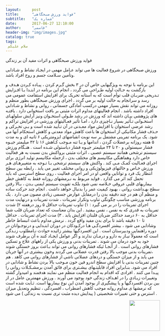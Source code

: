 ```yaml
---
layout:     post
title:      "فواید ورزش صبحگاهی"
subtitle:   "شماره یک"
date:       2017-06-27 12:10:00
author:     "قاسمی"
header-img: "img/images.jpg"
catalog: true
tags:
 سلام علیکم 
---
```


فواید ورزش صبحگاهی و اثرات مفید آن بر زندگی

ورزش صبحگاهی در شروع فعالیت ها  می تواند عـامل مهمی در ایجـاد نشاط و شـادابی وتأمین سـلامت جسم و روح افراد باشد.

این برنامه با توجه به ویژگیهایی خاص آن در ۳ بخش گـرم کردن ، پیـاده کـردن هـدف و بازگشت به حـالت اولیه طـراحی می گردد ، انجام این برنامه در ابتـدا بـا افـزایش تـدریجی ضربـان قلب توأم است که به آستانه تحریک برای افزایش استقامت عمومی می رسد و سرانجام به حالت اولیه بر می گردد .
اجرای ورزش صبحگاهی بطور منظم و روزانه می تواند نقش بسیار مهمی درکسب آمادگی جسمانی ، روانی و نشاط و شـادابی افراد  داشته باشد . انجام فعالیتهای مداوم اثرات مثبتی بر بافت استخوانی دارد . یافتـه های پژوهشی بیـان داشته اند که ورزش در رشد طـولی استخـوان ونیز آرایش سلولهـای استخـوانی تـأثیر بسیار نـاچیزی دارد ، امـا تأثیر فعـالیتهای ورزشی در افزایش تراکم و رشد عرضی استخوان با افزایش مواد معـدنی در آن تـأیید شده است و بـی تحـرکی و حـذف فشار مکانیکی از استخوان ها باعث کاهش مواد معدنی و کاهش استحکام آنها می شود.
یک برنامه تمرینی مشتمل بر سه نوبت انقباضهای ایزومتریکی ۶ ثانیه ای و به مدت ۵ هفته روزانه برعضلات گردن ، اندامها و یـا تنه مـوجب کـاهش ۱۶ تا ۴۲ میلیمتر جیـوه فشار سیستولی و ۲۰ تا ۲۴ میلیمتر جیـوه فشار دیاستولی شـده است . هنـگام ورزش سیستم ترشحی همانند سیستم عصبی ، اثرات مثبتی برواکنش بدن نسبت به هر فعالیت خاص دارد وهماهنگی مکانیسم های مختلف بدن ، ازجمله مکانیسم تولید انرژی برای اجرای فعـالیت کمـک مـی کند . واکنش های سیستم ترشحی بـا تـوجه به متغییرهـای هـر ورزش خـاص و خالتهای فیزیولوژیکی و روانی مختلف تغییر می یابد . رابطه بین سطح انتظار یک فرد و توانایی واقعی او در امر اجرای فعالیت ، روی سطح استرسی که باید تحمل کند اثر می گذارد . فواید مربوط به نـرمشهای روزانه فقط به کاهش خطر بیماریهای قلبی عروقی خـلاصه نمی شود بلکـه تقویت سیستم ایمنی بـدن ، بـالا رفتن سطح بهـداشت روانی ، بهبود کیفیت عمر را بدنبال خواهد داشت . انجام چند حرکت ساده و منظم آن هم در چند دقیقه بدن را درمقابل عوارض جسمی زیادی مصون می دارد . یک برنامه ورزشی مناسب چگونگی تناوب وتکرار تمرینات ، شدت تمرینات و درنهایت مدت اجرای تمرینات را در بر می گیرد :
۱) تناوب تمرینات حداقل ۵ روز درهفته
۲) شدت تمرینات به قدری که به نفس ، نفس بیفتید . این بدان معناست که تعداد ضربان قلب شما حداقل به ۶۰ درصد حداکثر ضربان قلبتان افزایش یابد .
۳) مدت اجرای تمرینات . حداقل تا ۱۰ دقیقه باشد تا برای بدن مفید واقع گردد .
نرمش مداوم باعث انبساط خاطر وشادابی می شود ، بیشتر افسردگـی هـا درکـودکان در دوران ابتـدایی و درنوجـوانان در دوره راهنمایی ودبیرستان است . این افسردگیها بیشتر زائیده حوادث نـامطلوب زنـدگی است که معمولاً نیـاز به دارو و درمـان ندارند و اگر عوامل ایجـاد کنند ه آن برطرف شوند خود به خود درمان می شوند .
تمرینات بدنی و ورزش یکی از راههای علاج و تسکین فشارهای روانی است . از آنجـا ئیکه فشارهای روانی می تواند بـاعث بروز خستگی شوند ،تمرینات بدنی موجب بالا رفتن قدرت عضلانی می گردند وخون بیشتری در آنها جریان می یابد و از میزان خستگی و دردهای عضلاتی ناشی از فشارهای روانی می کاهد . هم چنین تمرینات بدنی با افزایش سطح اندرو فین خون مـوجب بالا بردن نشاط و شادابی در افراد می شود. بنـابراین افراد قابلیتـهای بیشـتری برای فائق آمدن برمشـکـلات روانی را پیـدا می کنند . افرادی  که اقدام به انجام فعالیت منظم می نمایند هدفمند و امیدوار گشته وتغییرات زیـادی را در اهـداف زندگی خود بوجود می آورند .
ورزش مهمترین عامل در از بین بردن افسردگیها و یا پیشگیری از بوجود آمدن این نوع بیماریها است. ثـابت شده است که نرمشها ی مداوم روانه موجب کاهش اضطراب ، افسردگی ، تنظیم وتعدیل میزان استرس و حتی تغییرات شخصیتی ( پیدایش دیده مثبت تری نسبت به زندگی ) می شود .





<a href="https://github.com/grouh-salamat/grouh-salamat.github.io/raw/master/img/images(1).jpg"><img style="float: right;width=100px;height:100px" src="https://github.com/grouh-salamat/grouh-salamat.github.io/raw/master/img/images(1).jpg"></a>
